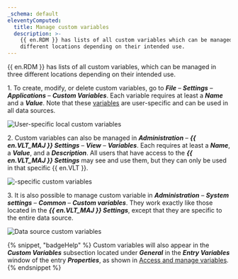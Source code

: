 ```yaml
---
_schema: default
eleventyComputed:
  title: Manage custom variables
  description: >-
    {{ en.RDM }} has lists of all custom variables which can be managed in two
    different locations depending on their intended use.
---
```

{{ en.RDM }} has lists of all custom variables, which can be managed in three different locations depending on their intended use.

1\. To create, modify, or delete custom variables, go to ***File*** – ***Settings*** – ***Applications*** – ***Custom Variables***. Each variable requires at least a ***Name*** and a ***Value***. Note that these [variables](/rdm/concepts/intermediate-concepts/variables/) are user-specific and can be used in all data sources.

![User-specific local custom variables](https://cdnweb.devolutions.net/docs/RDMW4008_2024_1.png)

2\. Custom variables can also be managed in ***Administration*** – ***{{ en.VLT_MAJ }} Settings*** – ***View*** – ***Variables***. Each requires at least a ***Name***, a ***Value***, and a ***Description***. All users that have access to the ***{{ en.VLT_MAJ }} Settings*** may see and use them, but they can only be used in that specific {{ en.VLT }}.

![-specific custom variables](https://cdnweb.devolutions.net/docs/RDMW4009_2024_1.png)

3\. It is also possible to manage custom variable in ***Administration*** – ***System settings*** – ***Common*** – ***Custom variables***. They work exactly like those located in the ***{{ en.VLT_MAJ }} Settings***, except that they are specific to the entire data source.

![Data source custom variables](https://cdnweb.devolutions.net/docs/DVLS4053_2024_2.png "Data source custom variables")

{% snippet, "badgeHelp" %}
Custom variables will also appear in the ***Custom Variables*** subsection located under ***General*** in the ***Entry Variables*** window of the entry ***Properties***, as shown in [Access and manage variables](/rdm/kb/rdm-windows/knowledge-base/access-manage-rdm-variables/).
{% endsnippet %}